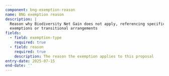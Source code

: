 ```yaml
---
component: bng-exemption-reason
name: BNG exemption reason
description: |
  Reason why Biodiversity Net Gain does not apply, referencing specific
  exemptions or transitional arrangements
fields:
  - field: exemption-type
    required: true
  - field: reason
    required: true
    description: The reason the exemption applies to this proposal
entry-date: 2025-07-15
end-date: ''
---
```

